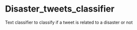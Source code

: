 # Disaster_tweets_classifier
Text classifier to classify if a tweet is related to a disaster or not
